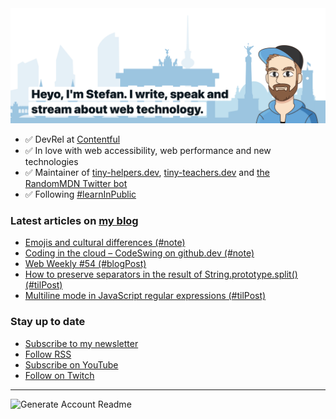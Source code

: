 <img alt="Heyo, I'm Stefan. I write and speak about web technology." src="https://raw.githubusercontent.com/stefanjudis/stefanjudis/main/screenshot.png">

- ✅ DevRel at [Contentful](https://www.contentful.com)
- ✅ In love with web accessibility, web performance and new technologies
- ✅ Maintainer of [tiny-helpers.dev](https://tiny-helpers.dev), [tiny-teachers.dev](https://tiny-teachers.dev/) and [the RandomMDN Twitter bot](https://twitter.com/randomMDN)
- ✅ Following [#learnInPublic](https://www.stefanjudis.com/today-i-learned/)
### Latest articles on [my blog](https://www.stefanjudis.com)

<!-- BLOG-POST-LIST:START -->
- [Emojis and cultural differences &lpar;#note&rpar;](https://www.stefanjudis.com/notes/emojis-and-cultural-differences/)
- [Coding in the cloud – CodeSwing on github.dev &lpar;#note&rpar;](https://www.stefanjudis.com/notes/coding-in-the-cloud-codeswing-on-github-dev/)
- [Web Weekly #54 &lpar;#blogPost&rpar;](https://www.stefanjudis.com/blog/web-weekly-54/)
- [How to preserve separators in the result of String.prototype.split&lpar;&rpar; &lpar;#tilPost&rpar;](https://www.stefanjudis.com/today-i-learned/how-to-preserve-separators-in-the-result-of-string-prototype-split/)
- [Multiline mode in JavaScript regular expressions &lpar;#tilPost&rpar;](https://www.stefanjudis.com/today-i-learned/multiline-mode-in-javascript-regular-expressions/)
<!-- BLOG-POST-LIST:END -->

### Stay up to date

- [Subscribe to my newsletter](https://www.stefanjudis.com/newsletter/)
- [Follow RSS](https://www.stefanjudis.com/feeds/)
- [Subscribe on YouTube](https://youtube.com/c/stefanjudis)
- [Follow on Twitch](https://www.twitch.tv/stefanjudis)

---

![Generate Account Readme](https://github.com/stefanjudis/stefanjudis/workflows/Generate%20Account%20Readme/badge.svg)
